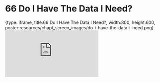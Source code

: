 # 66 Do I Have The Data I Need?
 
{type: iframe, title:66 Do I Have The Data I Need?, width:800, height:600, poster:resources/chapt_screen_images/do-i-have-the-data-i-need.png}
![](https://datatrail-jhu.github.io/DataTrail_ReOrg/no_toc/do-i-have-the-data-i-need.html)
 

 
